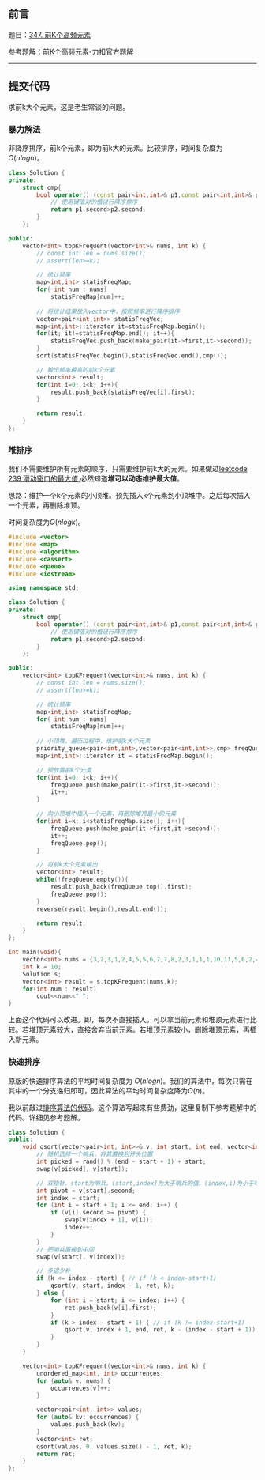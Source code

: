 ## 前言

题目：[347. 前K个高频元素](https://leetcode-cn.com/problems/top-k-frequent-elements/)

参考题解：[前K个高频元素-力扣官方题解](https://leetcode-cn.com/problems/top-k-frequent-elements/solution/qian-k-ge-gao-pin-yuan-su-by-leetcode-solution/)

---

## 提交代码

求前k大个元素，这是老生常谈的问题。

### 暴力解法

非降序排序，前k个元素，即为前k大的元素。比较排序，时间复杂度为$O(nlogn)$。

```c++
class Solution {
private:
    struct cmp{
        bool operator() (const pair<int,int>& p1,const pair<int,int>& p2){
            // 使用键值对的值进行降序排序
            return p1.second>p2.second;
        } 
    };

public:
    vector<int> topKFrequent(vector<int>& nums, int k) {
        // const int len = nums.size();
        // assert(len>=k);

        // 统计频率
        map<int,int> statisFreqMap;
        for( int num : nums)
            statisFreqMap[num]++;
        
        // 将统计结果放入vector中，按照频率进行降序排序
        vector<pair<int,int>> statisFreqVec;
        map<int,int>::iterator it=statisFreqMap.begin();
        for(it; it!=statisFreqMap.end(); it++){
            statisFreqVec.push_back(make_pair(it->first,it->second));
        }
        sort(statisFreqVec.begin(),statisFreqVec.end(),cmp());

        // 输出频率最高的前k个元素
        vector<int> result;
        for(int i=0; i<k; i++){
            result.push_back(statisFreqVec[i].first);
        }

        return result;
    }
};
```

### 堆排序

我们不需要维护所有元素的顺序，只需要维护前k大的元素。如果做过[leetcode 239 滑动窗口的最大值](https://blog.csdn.net/sinat_38816924/article/details/120244483),必然知道**堆可以动态维护最大值**。

思路：维护一个k个元素的小顶堆。预先插入k个元素到小顶堆中。之后每次插入一个元素，再删除堆顶。

时间复杂度为$O(nlogk)$。

```c++
#include <vector>
#include <map>
#include <algorithm>
#include <cassert>
#include <queue>
#include <iostream>

using namespace std;

class Solution {
private:
    struct cmp{
        bool operator() (const pair<int,int>& p1,const pair<int,int>& p2){
            // 使用键值对的值进行降序排序
            return p1.second>p2.second;
        } 
    };

public:
    vector<int> topKFrequent(vector<int>& nums, int k) {
        // const int len = nums.size();
        // assert(len>=k);

        // 统计频率
        map<int,int> statisFreqMap;
        for( int num : nums)
            statisFreqMap[num]++;
        
        // 小顶堆，遍历过程中，维护前k大个元素
        priority_queue<pair<int,int>,vector<pair<int,int>>,cmp> freqQueue; 
        map<int,int>::iterator it = statisFreqMap.begin();

        // 预放置前k个元素
        for(int i=0; i<k; i++){
            freqQueue.push(make_pair(it->first,it->second));
            it++;
        }

        // 向小顶堆中插入一个元素，再删除堆顶最小的元素
        for(int i=k; i<statisFreqMap.size(); i++){
            freqQueue.push(make_pair(it->first,it->second));
            it++;
            freqQueue.pop();
        }

        // 将前k大个元素输出
        vector<int> result;
        while(!freqQueue.empty()){
            result.push_back(freqQueue.top().first);
            freqQueue.pop();
        }
        reverse(result.begin(),result.end()); 

        return result;
    }
};

int main(void){
    vector<int> nums = {3,2,3,1,2,4,5,5,6,7,7,8,2,3,1,1,1,10,11,5,6,2,4,7,8,5,6};
    int k = 10;
    Solution s;
    vector<int> result = s.topKFrequent(nums,k);
    for(int num : result)
        cout<<num<<" ";
}
```

上面这个代码可以改进。即，每次不直接插入。可以拿当前元素和堆顶元素进行比较。若堆顶元素较大，直接舍弃当前元素。若堆顶元素较小，删除堆顶元素，再插入新元素。


### 快速排序

原版的快速排序算法的平均时间复杂度为 $O(nlogn)$。我们的算法中，每次只需在其中的一个分支递归即可，因此算法的平均时间复杂度降为$O(n)$。

我以前敲过[排序算法的代码](https://github.com/da1234cao/data_structure/tree/master/%E7%AE%97%E6%B3%95%E5%AF%BC%E8%AE%BA/%E7%AC%AC%E4%BA%8C%E9%83%A8%E5%88%86_%E6%8E%92%E5%BA%8F%E5%92%8C%E9%A1%BA%E5%BA%8F%E7%BB%9F%E8%AE%A1%E9%87%8F)。这个算法写起来有些费劲，这里复制下参考题解中的代码。详细见参考题解。

```c++
class Solution {
public:
    void qsort(vector<pair<int, int>>& v, int start, int end, vector<int>& ret, int k) {
        // 随机选择一个哨兵，将其置换到开头位置
        int picked = rand() % (end - start + 1) + start;
        swap(v[picked], v[start]);

        // 双指针。start为哨兵。(start,index]为大于哨兵的值。(index,i)为小于哨兵的值。i为当前待比较的数。(i,end]为后续比较的数。
        int pivot = v[start].second;
        int index = start;
        for (int i = start + 1; i <= end; i++) {
            if (v[i].second >= pivot) {
                swap(v[index + 1], v[i]);
                index++;
            }
        }
        // 把哨兵置换到中间
        swap(v[start], v[index]);

        // 多退少补
        if (k <= index - start) { // if (k < index-start+1)
            qsort(v, start, index - 1, ret, k);
        } else {
            for (int i = start; i <= index; i++) {
                ret.push_back(v[i].first);
            }
            if (k > index - start + 1) { // if (k != index-start+1)
                qsort(v, index + 1, end, ret, k - (index - start + 1));
            }
        }
    }

    vector<int> topKFrequent(vector<int>& nums, int k) {
        unordered_map<int, int> occurrences;
        for (auto& v: nums) {
            occurrences[v]++;
        }

        vector<pair<int, int>> values;
        for (auto& kv: occurrences) {
            values.push_back(kv);
        }
        vector<int> ret;
        qsort(values, 0, values.size() - 1, ret, k);
        return ret;
    }
};
```